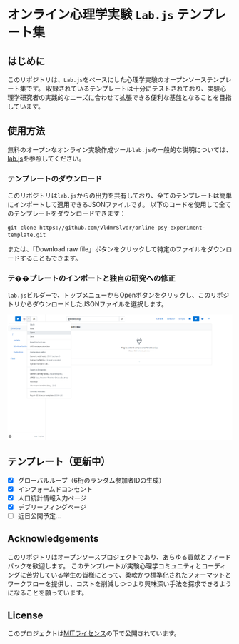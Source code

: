 # オンライン心理学実験 `Lab.js` テンプレート集

## はじめに

このリポジトリは、`Lab.js`をベースにした心理学実験のオープンソーステンプレート集です。
収録されているテンプレートは十分にテストされており、実験心理学研究者の実践的なニーズに合わせて拡張できる便利な基盤となることを目指しています。

## 使用方法

無料のオープンなオンライン実験作成ツール`lab.js`の一般的な説明については、[lab.js](https://lab.js.org/)を参照してください。

### テンプレートのダウンロード

このリポジトリは`lab.js`からの出力を共有しており、全てのテンプレートは簡単にインポートして適用できるJSONファイルです。
以下のコードを使用して全てのテンプレートをダウンロードできます：
```
git clone https://github.com/VldmrSlvdr/online-psy-experiment-template.git
```
または、「Download raw file」ボタンをクリックして特定のファイルをダウンロードすることもできます。

### テ��プレートのインポートと独自の研究への修正

`lab.js`ビルダーで、トップメニューからOpenボタンをクリックし、このリポジトリからダウンロードしたJSONファイルを選択します。

![JSONファイルのインポート](assets/import-templates.png)

## テンプレート（更新中）

- [x] グローバルループ（6桁のランダム参加者IDの生成）
- [x] インフォームドコンセント
- [x] 人口統計情報入力ページ
- [x] デブリーフィングページ
- [ ] 近日公開予定...

## Acknowledgements

このリポジトリはオープンソースプロジェクトであり、あらゆる貢献とフィードバックを歓迎します。
このテンプレートが実験心理学コミュニティとコーディングに苦労している学生の皆様にとって、柔軟かつ標準化されたフォーマットとワークフローを提供し、コストを削減しつつより興味深い手法を探求できるようになることを願っています。

## License

このプロジェクトは[MITライセンス](LICENSE)の下で公開されています。
